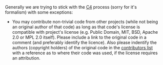 Generally we are trying to stick with the [C4](http://rfc.zeromq.org/spec:22) process (sorry for it's formalism) with some exceptions:

*  You may contribute non-trivial code from other projects (while not being an original author of that code) as long as that code's license is compatible with project's license (e.g. Public Domain, MIT, BSD, Apache 2.0 or MPL 2.0 itself). Please include a link to the original code in a comment (and preferably identify the licence). Also please indentify the authors (copyright holders) of the original code in the [contributors list](/AUTHORS) with a reference as to where their code was used, if the license requires an attribution.
